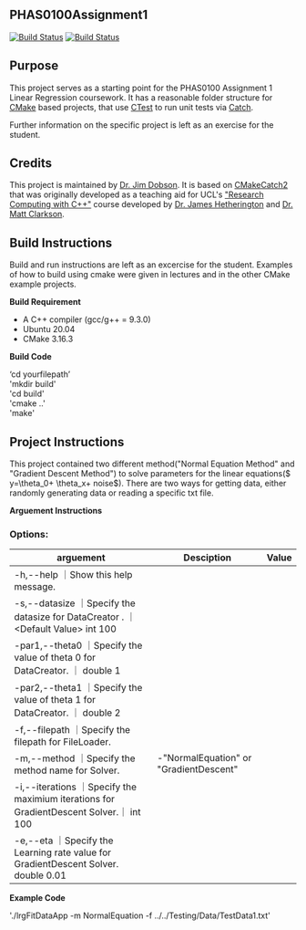 PHAS0100Assignment1
------------------

[![Build Status](https://travis-ci.com/[USERNAME]/PHAS0100Assignment1.svg?branch=master)](https://travis-ci.com/[USERNAME]/PHAS0100Assignment1)
[![Build Status](https://ci.appveyor.com/api/projects/status/[APPVEYOR_ID]/branch/master)](https://ci.appveyor.com/project/[USERNAME]/PHAS0100Assignment1)


Purpose
-------

This project serves as a starting point for the PHAS0100 Assignment 1 Linear Regression coursework. It has a reasonable folder structure for [CMake](https://cmake.org/) based projects,
that use [CTest](https://cmake.org/) to run unit tests via [Catch](https://github.com/catchorg/Catch2). 

Further information on the specific project is left as an exercise for the student.


Credits
-------

This project is maintained by [Dr. Jim Dobson](https://www.ucl.ac.uk/physics-astronomy/people/dr-jim-dobson). It is based on [CMakeCatch2](https://github.com/UCL/CMakeCatch2.git) that was originally developed as a teaching aid for UCL's ["Research Computing with C++"](http://rits.github-pages.ucl.ac.uk/research-computing-with-cpp/)
course developed by [Dr. James Hetherington](http://www.ucl.ac.uk/research-it-services/people/james)
and [Dr. Matt Clarkson](https://iris.ucl.ac.uk/iris/browse/profile?upi=MJCLA42).


Build Instructions
------------------

Build and run instructions are left as an excercise for the student. Examples of how to build using cmake were given in lectures and in the other CMake example projects.

**Build Requirement** 
- A C++ compiler (gcc/g++ = 9.3.0)
- Ubuntu 20.04 
- CMake 3.16.3

**Build Code**

‘cd yourfilepath’\
'mkdir build'\
'cd build'\
'cmake ..'\
'make'

Project Instructions
--------------------
This project contained two different method("Normal Equation Method" and "Gradient Descent Method") to solve parameters for the linear equations($ y=\theta_0+ \theta_x+ noise$). There are two ways for getting data, either randomly generating data or reading a specific txt file.

**Arguement  Instructions** 

### Options: 
|arguement                   |Desciption                                                 |Value                                   |
|----------------------------|-----------------------------------------------------------|----------------------------------------|
|-h,--help                  ｜Show this help message.                                    |                                       | 
|-s,--datasize              ｜Specify the datasize for DataCreator .                     ｜ <Default Value\> int 100              |
|-par1,--theta0             ｜Specify the value of theta 0 for DataCreator.              ｜ <Default Value> double 1              |
|-par2,--theta1             ｜Specify the value of theta 1 for DataCreator.              ｜ <Default Value> double 2              |
|-f,--filepath              ｜Specify the filepath for FileLoader.                       |                                        |
|-m,--method<Compulsory>    ｜Specify the method name for Solver.                        |-"NormalEquation"  or  "GradientDescent"|
|-i,--iterations            ｜Specify the maximium iterations for GradientDescent Solver.｜ <Default Value> int 100                |
|-e,--eta                   ｜Specify the Learning rate value for GradientDescent Solver.  <Default Value> double 0.01            |


**Example Code**

'./lrgFitDataApp -m NormalEquation -f ../../Testing/Data/TestData1.txt'
